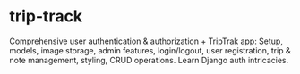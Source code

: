 # trip-track
Comprehensive user authentication &amp; authorization + TripTrak app: Setup, models, image storage, admin features, login/logout, user registration, trip &amp; note management, styling, CRUD operations. Learn Django auth intricacies.

